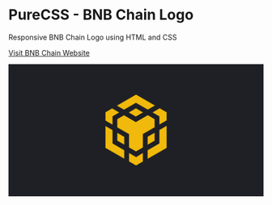# PureCSS - BNB Chain Logo

Responsive BNB Chain Logo using HTML and CSS

[Visit BNB Chain Website](https://www.bnbchain.world)

<div align="center">
   <img src="screenshot.png" width="800" />
</div
